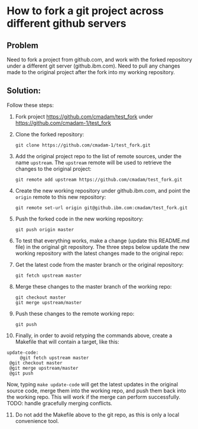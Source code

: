 # How to fork a git project across different github servers

## Problem

Need to fork a project from github.com, and work with the forked
repository under a different git server (github.ibm.com).  Need to
pull any changes made to the original project after the fork into my
working repository.

## Solution:

Follow these steps:

1. Fork project https://github.com/cmadam/test_fork under
https://github.com/cmadam-1/test_fork

2. Clone the forked repository:
   ```
   git clone https://github.com/cmadam-1/test_fork.git
   ```

3. Add the original project repo to the list of remote sources, under
the name `upstream`.  The `upstream` remote will be used to retrieve
the changes to the original project:
   ```
   git remote add upstream https://github.com/cmadam/test_fork.git
   ```

4. Create the new working repository under github.ibm.com, and point
the `origin` remote to this new repository:
   ```
   git remote set-url origin git@github.ibm.com:cmadam/test_fork.git
   ```

5. Push the forked code in the new working repository:
   ```
   git push origin master
   ```

6. To test that everything works, make a change (update this README.md
file) in the original git repository.  The three steps below update
the new working repository with the latest changes made to the
original repo:

  7. Get the latest code from the master branch or the original
     repository:
     ```
     git fetch upstream master
     ```

  8. Merge these changes to the master branch of the working repo:
     ```
     git checkout master
     git merge upstream/master
     ```

  9. Push these changes to the remote working repo:
     ```
     git push
     ```
10. Finally, in order to avoid retyping the commands above, create a
Makefile that will contain a target, like this:
   ```
   update-code:
      	@git fetch upstream master
	@git checkout master
	@git merge upstream/master
	@git push
   ```
   Now, typing `make update-code` will get the latest updates in the
   original source code, merge them into the working repo, and push them
   back into the working repo.  This will work if the merge can perform
   successfully.  TODO: handle gracefully merging conflicts.

11. Do not add the Makefile above to the git repo, as this is only a
local convenience tool.
